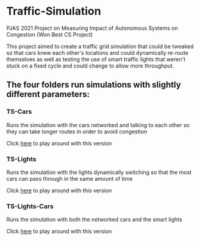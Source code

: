 # Traffic-Simulation
PJAS 2021 Project on Measuring Impact of Autonomous Systems on Congestion (Won Best CS Project)

This project aimed to create a traffic grid simulation that could be tweaked so that cars knew each other's locations and could dynamically re-route themselves as well as testing the use of smart traffic lights that weren't stuck on a fixed cycle and could change to allow more throughput.

## The four folders run simulations with slightly different parameters:

### TS-Cars
Runs the simulation with the cars networked and talking to each other so they can take longer routes in order to avoid congestion

Click [here](https://rawcdn.githack.com/jacksontromero/Traffic-Simulation/b2f2628e57c273036aaa1ebd3329c0a9519ea47c/TS-Cars/tsIndex.html) to play around with this version

### TS-Lights
Runs the simulation with the lights dynamically switching so that the most cars can pass through in the same amount of time

Click [here](https://rawcdn.githack.com/jacksontromero/Traffic-Simulation/b2f2628e57c273036aaa1ebd3329c0a9519ea47c/TS-Lights/tsIndex.html) to play around with this version


### TS-Lights-Cars
Runs the simulation with both the networked cars and the smart lights

Click [here](https://rawcdn.githack.com/jacksontromero/Traffic-Simulation/b2f2628e57c273036aaa1ebd3329c0a9519ea47c/TS-Lights-Cars/tsIndex.html) to play around with this version
